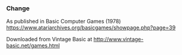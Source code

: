 ### Change

As published in Basic Computer Games (1978)
https://www.atariarchives.org/basicgames/showpage.php?page=39

Downloaded from Vintage Basic at
http://www.vintage-basic.net/games.html
